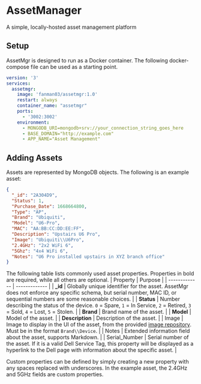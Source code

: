 # AssetManager
A simple, locally-hosted asset management platform

## Setup
AssetMgr is designed to run as a Docker container. The following docker-compose file can be used as a starting point.
```yaml
version: '3'
services:
  assetmgr:
    image: 'fanman03/assetmgr:1.0'
    restart: always
    container_name: "assetmgr"
    ports:
      - '3002:3002'
    environment:
      - MONGODB_URI=mongodb+srv://your_connection_string_goes_here
      - BASE_DOMAIN="http://example.com"
      - APP_NAME="Asset Management"
```

## Adding Assets
Assets are represented by MongoDB objects. The following is an example asset:

```json
{
  "_id": "2A304D9",
  "Status": 1,
  "Purchase_Date": 1668664800,
  "Type": "AP",
  "Brand": "Ubiquiti",
  "Model": "U6-Pro",
  "MAC": "AA:BB:CC:DD:EE:FF",
  "Description": "Upstairs U6 Pro",
  "Image": "Ubiquiti\\U6Pro",
  "2.4GHz": "2x2 WiFi 6",
  "5Ghz": "4x4 WiFi 6",
  "Notes": "U6 Pro installed upstairs in XYZ branch office"
}
```

The following table lists commonly used asset properties. Properties in bold are required, while all others are optional. 
| Property  | Purpose |
| ------------- | ------------- |
| **_id** | Globally unique identifier for the asset. AssetMgr does not enforce any specific schema, but serial number, MAC ID, or sequential numbers are some reasonable choices. |
| **Status** | Number describing the status of the device. `0` = Spare, `1` = In Service, `2` = Retired, `3` = Sold, `4` = Lost, `5` = Stolen. |
| **Brand** | Brand name of the asset. |
| **Model** | Model of the asset. |
| **Description** | Description of the asset. |
| Image | Image to display in the UI of the asset, from the provided [image repository](https://github.com/Fanman03/asset-images). Must be in the format `Brand\\Device`. |
| Notes | Extended information field about the asset, supports Markdown. |
| Serial_Number	| Serial number of the asset. If it is a valid Dell Service Tag, this property will be displayed as a hyperlink to the Dell page with information about the specific asset. |

Custom properties can be defined by simply creating a new property with any spaces replaced with underscores. In the example asset, the 2.4GHz and 5GHz fields are custom properties.